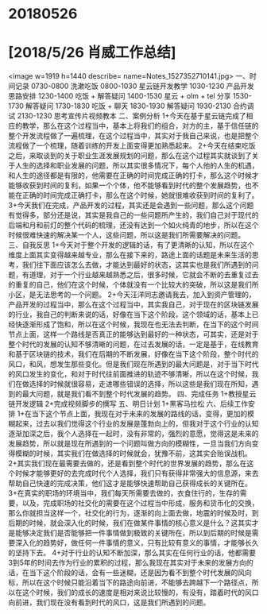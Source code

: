 # 20180526

# [2018/5/26 肖威工作总结]
<image w=1919 h=1440 describe= name=Notes_1527352710141.jpg>
一、时间记录
0730-0800 洗漱吃饭
0800-1030 星云链开发教学
1030-1230 产品开发思路安排
1230-1400 吃饭 + 解答疑问
1400-1530 星云 + olm + tel 分享
1530-1730 解答疑问
1730-1830 吃饭 + 聊天
1830-1930 解答疑问
1930-2130 合约调试
2130-1230 思考宣传片视频教本
二、案例分析
1+今天在基于星云链完成了相应的教学，那么在这个过程当中，基本上将我们的组合，对方的主，基于信任链的整个开发流程做了一遍梳理，在这个过程当中，其实对于我自己来说，也是把整个流程做了一个梳理，随着训练的开发上面变得更加熟悉起来。
2+今天在结束吃饭之后，来取谈到的关于职业生涯发展规划的问题，那么在这个过程其实就谈到了关于人生的选择和职业发展的问题，所以其实很多情况下，每个人他的人生的机遇，和人生的途径都是有限的，他需要在正确的时间完成正确的打卡，那么这个时候才能够收获到时间的复利，如果一个个体，他不能够看到时代的整个发展趋势，也不能在正确的时间完成正确打卡，那么在这个时候，她就很难收获到时间的复利了。
3+今天我们在完成，产品开发的过程，其实还是会遇到一些问题，那么这个问题有觉得多，部分还是说，其实是我自己的一些问题所产生的，我们自己对于现代的后端和月和前灯的整个代码的梳理，还没有达到一个如火纯青的地步，所以在这个时候很难快速的解决某一个人，这些问题，所以这是我们所需要解决的问题。
三、自我反思
1+今天对于整个开发的逻辑的话，有了更清晰的认知，所以在这个维度上面其实变得越来越专业，那么在接下来的，路途上面的话题是未来生活的思考，我们往下面应该怎么去做，才能达到最好的状态，这其实也是我们所遇到的问题，有道理，对于一个行业越来越熟悉之后，很多时候，它就会不断的去重复过去的重复的自己，他们在这个时候，个体就没有一个比较大的突破，所以这是我们所小区，是无法思考的一个问题。
2+今天汪洋同志邀请我去，加入到资产管理的，产品开发的过程当中，那么在这个过程当中，其实我自己，对于现在的区块链发展的行业，我自己的判断来说的话，好像在当下这个阶段，这个领域的话，基本上已经快逐渐形成了饱和，所以在这个时候，我现在也无法去判断，在当下的这个时间节点上面，这样一个路线是否真正的能够达到最好的一种状态，可其实，还是对于整个时代的发展的认知不够清晰的问题，在过去发展的话，一定是基于，在线教育和基于区块链的技术，我们在后期的不断发展，好像在当下这个阶段，整个时代的风口，和风，想发生那些变化。但是我们现在所遇到的最大问题是，对于当下时代的风口发生的变化，和对于时代往前面推进的轨迹不够清晰，所以在这个时候，我们在做选择的时候就很容易，走进哪些错误的选择，所以这些是我们现在所知，遇到的最大问题，就是我们看不到整个时代发展的趋势。
四、完成任务
1+教授星云链开发逻辑
2+完成视频脚步的撰写
五、明日计划
1+黑客马拉松
六、后续工作安排
1+在当下这个节点上面，我现在对于未来的发展的路线的话，变得，更加的模糊起来，过去以我们觉得这个行业的发展是蓬勃向上的，但我对于这个行业的认知逐渐加深之后，我个人选择在一起时，没有非常的，强烈的意愿，觉得这是未来的发展趋势，所以就是现在所遇到的一个问题叫做方向的模糊性，一旦当我们方向变得模糊的时候，其实我们在做选择的时候就会，犹豫不前，这其实会贻误战机。
2+其实我们现在最需要去做的，还是看到整个时代的世界发展的趋势，那么在这个时候才能够更好的去完成时代个人选择，我们只有获得非常强大的信息源，来去帮助自己快速的完成决策，他们这才是能够快速帮助自己获得成长的关键所在。
3+在真实的职场的环境当中，我们每天所需要去做的，衣食住行的，生存的需要，以及，完成职场的社交化的需要在这个过程当中形成，服务和货币化的交换，那么你就担当这样一个，社交化的行为，逐渐的向上面去做，地震的时候及时，到后期的时候，就会深入化的时候，我们在做某件事情的核心意义是什么？这其实才是能够决定我们是否能够把一件事情做到极致的关键所在，所以到后期的时候是需要深入化的趋势好，做任何一件事情的意义，只有比较有意义的事情，才能够长久的坚持下去。
4+对于行业的认知不断加深，那么其实在任何行业的话，他都需要3到5年的时间去作为行业的累积的过程，那么我现在其实对于未来的发展方向的话，在当下这个阶段的话，会有一些迷糊，还是因为看不到整个时代发展的风向标，所以在这个时候只能沿着当下的路途向前进，不能够去跨越下一个路径点，所以在这个时候，我们的成长的速度是相对来说比较慢的，有没有，踏着时代的风口向前进，我们现在没有看到时代的风口，这是我们所遇到的问题。
